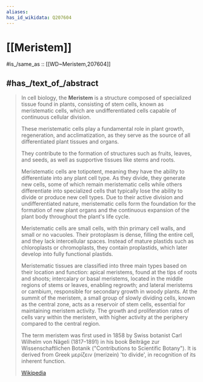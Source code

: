 ```yaml
---
aliases:
has_id_wikidata: Q207604
---
```


# [[Meristem]] 

#is_/same_as :: [[WD~Meristem,207604]] 

## #has_/text_of_/abstract 

> In cell biology, the **Meristem** is a structure composed of specialized tissue found in plants, 
> consisting of stem cells, known as meristematic cells, 
> which are undifferentiated cells capable of continuous cellular division. 
> 
> These meristematic cells play a fundamental role in plant growth, regeneration, 
> and acclimatization, as they serve as the source of all differentiated plant tissues and organs. 
> 
> They contribute to the formation of structures such as fruits, leaves, and seeds, 
> as well as supportive tissues like stems and roots.
>
> Meristematic cells are totipotent, meaning they have  the ability to differentiate into any plant cell type. As they divide, they generate new cells, some of which remain meristematic cells while others differentiate into specialized cells that typically lose the ability to divide or produce new cell types. Due to their active division and undifferentiated nature, meristematic cells form the foundation for the formation of new plant organs and the continuous expansion of the plant body throughout the plant's life cycle.
>
> Meristematic cells are small cells, with thin primary cell walls, and small or no vacuoles. Their protoplasm is dense, filling the entire cell, and they lack intercellular spaces. Instead of mature plastids such as chloroplasts or chromoplasts, they contain proplastids, which later develop into fully functional plastids.
>
> Meristematic tissues are classified into three main types based on their location and function: apical meristems, found at the tips of roots and shoots; intercalary or basal meristems, located in the middle regions of stems or leaves, enabling regrowth; and lateral meristems or cambium, responsible for secondary growth in woody plants. At the summit of the meristem, a small group of slowly dividing cells, known as the central zone, acts as a reservoir of stem cells, essential for maintaining meristem activity. The growth and proliferation rates of cells vary within the meristem, with higher activity at the periphery compared to the central region.
>
> The term meristem was first used in 1858 by Swiss botanist Carl Wilhelm von Nägeli (1817–1891) in his book Beiträge zur Wissenschaftlichen Botanik ("Contributions to Scientific Botany"). It is derived from Greek  μερίζειν (merizein) 'to divide', in recognition of its inherent function.
>
> [Wikipedia](https://en.wikipedia.org/wiki/Meristem) 

